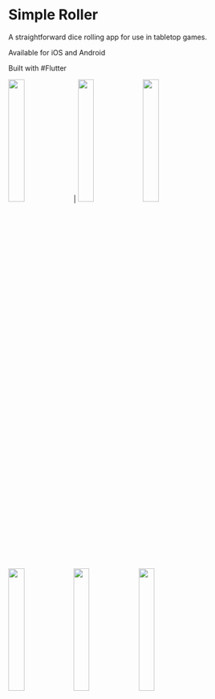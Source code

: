 # Simple Roller

A straightforward dice rolling app for use in tabletop games.

Available for iOS and Android

Built with #Flutter

<img src="https://user-images.githubusercontent.com/50121548/200181671-eefa38d7-93e8-4d9a-accd-0f2a5e7197ea.png" width=25% height=25%> |
<img src="https://user-images.githubusercontent.com/50121548/200181669-4af6e4fa-085c-4dc5-add5-5aef88e4938c.png" width=25% height=25%>
<img src="https://user-images.githubusercontent.com/50121548/200181668-cea9b755-66c1-422c-be71-d4b1c9f90905.png" width=25% height=25%>
<img src="https://user-images.githubusercontent.com/50121548/200181667-30217991-f71b-4f2b-bab1-44fdb6797062.png" width=25% height=25%>
<img src="https://user-images.githubusercontent.com/50121548/200181664-86210707-e30b-49ea-9861-14b30718cffa.png" width=25% height=25%>
<img src="https://user-images.githubusercontent.com/50121548/200181663-05bbbb63-e17a-414a-a172-3a5baf419d74.png" width=25% height=25%>

